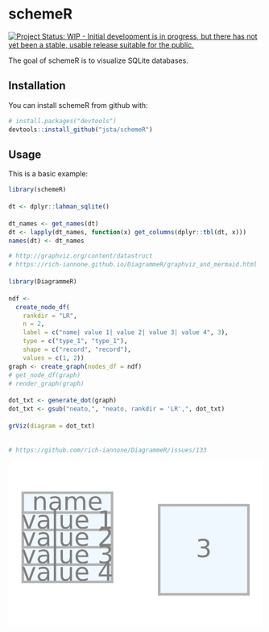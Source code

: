 
<!-- README.md is generated from README.Rmd. Please edit that file -->
schemeR
=======

[![Project Status: WIP - Initial development is in progress, but there has not yet been a stable, usable release suitable for the public.](http://www.repostatus.org/badges/latest/wip.svg)](http://www.repostatus.org/#wip)

The goal of schemeR is to visualize SQLite databases.

Installation
------------

You can install schemeR from github with:

``` r
# install.packages("devtools")
devtools::install_github("jsta/schemeR")
```

Usage
-----

This is a basic example:

``` r
library(schemeR)

dt <- dplyr::lahman_sqlite()

dt_names <- get_names(dt)
dt <- lapply(dt_names, function(x) get_columns(dplyr::tbl(dt, x)))
names(dt) <- dt_names
```

``` r
# http://graphviz.org/content/datastruct
# https://rich-iannone.github.io/DiagrammeR/graphviz_and_mermaid.html

library(DiagrammeR)

ndf <-
  create_node_df(
    rankdir = "LR",
    n = 2,
    label = c("name| value 1| value 2| value 3| value 4", 3),
    type = c("type_1", "type_1"),
    shape = c("record", "record"),
    values = c(1, 2))
graph <- create_graph(nodes_df = ndf)
# get_node_df(graph)
# render_graph(graph)

dot_txt <- generate_dot(graph)
dot_txt <- gsub("neato,", "neato, rankdir = 'LR',", dot_txt)

grViz(diagram = dot_txt)
```

<!--html_preserve-->

<script type="application/json" data-for="htmlwidget-10d7df1f8e6027cb85f6">{"x":{"diagram":"digraph {\n\ngraph [layout = neato, rankdir = \"LR\",\n       outputorder = edgesfirst]\n\nnode [fontname = Helvetica,\n     fontsize = 10,\n     shape = circle,\n     fixedsize = true,\n     width = 0.5,\n     style = filled,\n     fillcolor = aliceblue,\n     color = gray70,\n     fontcolor = gray50]\n\nedge [len = 1.5,\n     color = gray40,\n     arrowsize = 0.5]\n\n  \"1\" [label = \"name| value 1| value 2| value 3| value 4\", shape = \"record\"] \n  \"2\" [label = \"3\", shape = \"record\"] \n}","config":{"engine":"dot","options":null}},"evals":[],"jsHooks":[]}</script>
<!--/html_preserve-->
``` r

# https://github.com/rich-iannone/DiagrammeR/issues/133
```

![](images/example.png)
